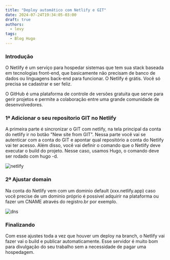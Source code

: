 ```yaml
---
title: "Deploy automático com Netlify e GIT"
date: 2024-07-24T19:34:05-03:00
draft: true
authors:
  - levy
tags:
  - Blog Hugo
---
```

### Introdução
O Netlify é um serviço para hospedar sistemas que tem sua stack baseada em tecnologias front-end, que basicamente não precisam de banco de dados ou linguagens back-end para funcionar. O Netlify é grátis. Você só precisa se cadastrar e ser feliz.

O GitHub é uma plataforma de controle de versões gratuita que serve para gerir projetos e permite a colaboração entre uma grande comunidade de desenvolvedores.

### 1ª Adicionar o seu repositorio GIT no Netlify
A primeira parte é sincronizar o GIT com netlify, na tela principal da conta do netlify ir no botão "New site from GIT". Nessa parte você vai se autenticar com a conta do GIT e apontar qual repositório a conta do Netlify vai ter acesso. Além disso, você vai definir o comando que o Netlify deve executar o build do projeto. Nesse caso, usamos Hugo, o comando deve ser rodado com hugo -d.

![netlify](/build-netlify.png)

### 2ª Ajustar domain

Na conta do Netlify vem com um dominio default (xxx.netlify.app) caso você precise de um dominio próprio é possivel adquirir na plataforma ou fazer um CNAME através do registro.br por exemplo.

![dns](/dns.png)

### Finalizando
Com esse ajustes toda a vez que houver um deploy na branch, o Netlify vai fazer vai o build e publicar automaticamente. Esse servidor é muito bom para divulgação do seu trabalho sem a necessidade de pagar uma hospedagem.

